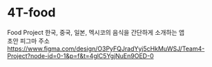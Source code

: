 # 4T-food
Food Project
한국, 중국, 일본, 멕시코의 음식을 간단하게 소개하는 앱   
초안 피그마 주소   
https://www.figma.com/design/O3PyFQJradYyj5cHkMuWSJ/Team4-Project?node-id=0-1&p=f&t=4glC5YgjNuEn9OED-0
